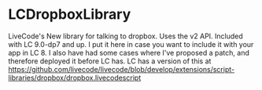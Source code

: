 # LCDropboxLibrary
LiveCode's New library for talking to dropbox.  Uses the v2 API.  Included with LC 9.0-dp7 and up.
I put it here in case you want to include it with your app in LC 8.
I also have had some cases where I've proposed a patch, and therefore deployed it before LC has.
LC has a version of this at https://github.com/livecode/livecode/blob/develop/extensions/script-libraries/dropbox/dropbox.livecodescript
